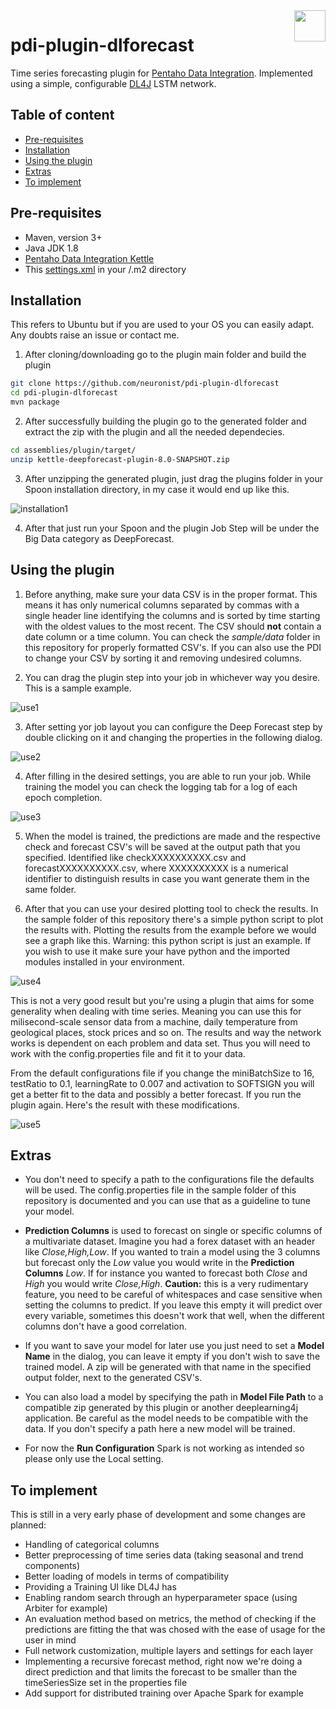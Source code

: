 <a href="https://www.pentaho.com/">
    <img src="https://trello-attachments.s3.amazonaws.com/59354adb4d8effac88d0b57c/59a53d0198c33653a118f940/95e151ea95ba2f020beda2612ed1212a/pentaho-HGC-logo.png" align="right" height="50" />
</a>

# pdi-plugin-dlforecast
Time series forecasting plugin for [Pentaho Data Integration](http://community.pentaho.com/projects/data-integration/). Implemented using a simple, configurable [DL4J](https://deeplearning4j.org/) LSTM network.

## Table of content

- [Pre-requisites](#pre-requisites)
- [Installation](#installation)
- [Using the plugin](#using-the-plugin)
- [Extras](#extras)
- [To implement](#to-implement)

## Pre-requisites 
* Maven, version 3+
* Java JDK 1.8
* [Pentaho Data Integration Kettle](http://community.pentaho.com/projects/data-integration/)
* This [settings.xml](https://github.com/pentaho/maven-parent-poms/blob/master/maven-support-files/settings.xml) 
in your <user-home>/.m2 directory

## Installation
This refers to Ubuntu but if you are used to your OS you can easily adapt. Any doubts raise an issue or contact me.

1. After cloning/downloading go to the plugin main folder and build the plugin
```bash
git clone https://github.com/neuronist/pdi-plugin-dlforecast
cd pdi-plugin-dlforecast
mvn package
```
2. After successfully building the plugin go to the generated folder and extract the zip with the plugin and all the needed dependecies.
```bash
cd assemblies/plugin/target/
unzip kettle-deepforecast-plugin-8.0-SNAPSHOT.zip
```
3. After unzipping the generated plugin, just drag the plugins folder in your Spoon installation directory, in my case it would end up like this.

![installation1](https://user-images.githubusercontent.com/24592596/29178313-16034a38-7de9-11e7-8004-05215482d6de.png)

4. After that just run your Spoon and the plugin Job Step will be under the Big Data category as DeepForecast.

## Using the plugin

1. Before anything, make sure your data CSV is in the proper format. This means it has only numerical columns separated by commas with a single header line identifying the columns and is sorted by time starting with the oldest values to the most recent. The CSV should **not** contain a date column or a time column. You can check the *sample/data* folder in this repository for properly formatted CSV's. If you can also use the PDI to change your CSV by sorting it and removing undesired columns.

2. You can drag the plugin step into your job in whichever way you desire. This is a sample example.

![use1](https://user-images.githubusercontent.com/24592596/29707429-21ef0c66-897d-11e7-9b04-6fec5f8d48c9.png)

3. After setting yor job layout you can configure the Deep Forecast step by double clicking on it and changing the properties in the following dialog.

![use2](https://user-images.githubusercontent.com/24592596/29708070-5ed3e032-897f-11e7-8756-0478ee0e7340.png)

4. After filling in the desired settings, you are able to run your job. While training the model you can check the logging tab for a log of each epoch completion.

![use3](https://user-images.githubusercontent.com/24592596/29708501-b2d1b4a6-8980-11e7-81cc-d08aecdc7595.png)

5. When the model is trained, the predictions are made and the respective check and forecast CSV's will be saved at the output path that you specified. Identified like checkXXXXXXXXXX.csv and forecastXXXXXXXXXX.csv, where XXXXXXXXXX is a numerical identifier to distinguish results in case you want generate them in the same folder.

6. After that you can use your desired plotting tool to check the results. In the sample folder of this repository there's a simple python script to plot the results with. Plotting the results from the example before we would see a graph like this. Warning: this python script is just an example. If you wish to use it make sure your have python and the imported modules installed in your environment.

![use4](https://user-images.githubusercontent.com/24592596/29708921-619be636-8982-11e7-8f58-34580c0e42d7.png)

This is not a very good result but you're using a plugin that aims for some generality when dealing with time series. Meaning you can use this for milisecond-scale sensor data from a machine, daily temperature from geological places, stock prices and so on. The results and way the network works is dependent on each problem and data set. Thus you will need to work with the config.properties file and fit it to your data. 

From the default configurations file if you change the miniBatchSize to 16, testRatio to 0.1, learningRate to 0.007 and activation to SOFTSIGN you will get a better fit to the data and possibly a better forecast. If you run the plugin again. Here's the result with these modifications.

![use5](https://user-images.githubusercontent.com/24592596/29710620-fad00912-8988-11e7-9643-a280dc6d8cdc.png)

## Extras

* You don't need to specify a path to the configurations file the defaults will be used. The config.properties file in the sample folder of this repository is documented and you can use that as a guideline to tune your model.

* **Prediction Columns** is used to forecast on single or specific columns of a multivariate dataset.
Imagine you had a forex dataset with an header like *Close,High,Low*. If you wanted to train a model using the 3 columns but forecast only the *Low* value you would write in the **Prediction Columns** *Low*. If for instance you wanted to forecast both *Close* and *High* you would write *Close,High*. **Caution:** this is a very rudimentary feature, you need to be careful of whitespaces and case sensitive when setting the columns to predict. If you leave this empty it will predict over every variable, sometimes this doesn't work that well, when the different columns don't have a good correlation.

* If you want to save your model for later use you just need to set a **Model Name** in the dialog, you can leave it empty if you don't wish to save the trained model. A zip will be generated with that name in the specified output folder, next to the generated CSV's.

* You can also load a model by specifying the path in **Model File Path** to a compatible zip generated by this plugin or another deeplearning4j application. Be careful as the model needs to be compatible with the data. If you don't specify a path here a new model will be trained.

* For now the **Run Configuration** Spark is not working as intended so please only use the Local setting.

## To implement

This is still in a very early phase of development and some changes are planned:

* Handling of categorical columns
* Better preprocessing of time series data (taking seasonal and trend components)
* Better loading of models in terms of compatibility
* Providing a Training UI like DL4J has
* Enabling random search through an hyperparameter space (using Arbiter for example)
* An evaluation method based on metrics, the method of checking if the predictions are fitting the that was chosed with the ease of usage for the user in mind
* Full network customization, multiple layers and settings for each layer
* Implementing a recursive forecast method, right now we're doing a direct prediction and that limits the forecast to be smaller than the timeSeriesSize set in the properties file
* Add support for distributed training over Apache Spark for example






